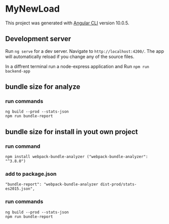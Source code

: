 # MyNewLoad

This project was generated with [Angular CLI](https://github.com/angular/angular-cli) version 10.0.5.

## Development server

Run `ng serve` for a dev server. Navigate to `http://localhost:4200/`. The app will automatically reload if you change any of the source files.

In a diffrent terminal run a node-express application and Run `npm run backend-app` 

## bundle size for analyze
### run commands 
    ng build --prod --stats-json
    npm run bundle-report


## bundle size for install in yout own project
### run command 
    npm install webpack-bundle-analyzer ("webpack-bundle-analyzer": "^3.8.0")
### add to package.json
    "bundle-report": "webpack-bundle-analyzer dist-prod/stats-es2015.json",
### run commands 
    ng build --prod --stats-json
    npm run bundle-report
